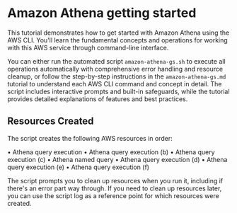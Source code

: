 # Amazon Athena getting started

This tutorial demonstrates how to get started with Amazon Athena using the AWS CLI. You'll learn the fundamental concepts and operations for working with this AWS service through command-line interface.

You can either run the automated script `amazon-athena-gs.sh` to execute all operations automatically with comprehensive error handling and resource cleanup, or follow the step-by-step instructions in the `amazon-athena-gs.md` tutorial to understand each AWS CLI command and concept in detail. The script includes interactive prompts and built-in safeguards, while the tutorial provides detailed explanations of features and best practices.

## Resources Created

The script creates the following AWS resources in order:

• Athena query execution
• Athena query execution (b)
• Athena query execution (c)
• Athena named query
• Athena query execution (d)
• Athena query execution (e)
• Athena query execution (f)

The script prompts you to clean up resources when you run it, including if there's an error part way through. If you need to clean up resources later, you can use the script log as a reference point for which resources were created.